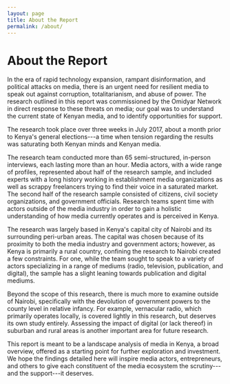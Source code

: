 ```yaml
---
layout: page
title: About the Report
permalink: /about/
---
```


# About the Report

In the era of rapid technology expansion, rampant disinformation, and political attacks on media, there is an urgent need for resilient media to speak out against corruption, totalitarianism, and abuse of power. The research outlined in this report was commissioned by the Omidyar Network in direct response to these threats on media; our goal was to understand the current state of Kenyan media, and to identify opportunities for support.

The research took place over three weeks in July 2017, about a month prior to Kenya's general elections---a time when tension regarding the results was saturating both Kenyan minds and Kenyan media.

The research team conducted more than 65 semi-structured, in-person interviews, each lasting more than an hour. Media actors, with a wide range of profiles, represented about half of the research sample, and included experts with a long history working in establishment media organizations as well as scrappy freelancers trying to find their voice in a saturated market. The second half of the research sample consisted of citizens, civil society organizations, and government officials. Research teams spent time with actors outside of the media industry in order to gain a holistic understanding of how media currently operates and is perceived in Kenya.

The research was largely based in Kenya's capital city of Nairobi and its surrounding peri-urban areas. The capital was chosen because of its proximity to both the media industry and government actors; however, as Kenya is primarily a rural country, confining the research to Nairobi created a few constraints. For one, while the team sought to speak to a variety of actors specializing in a range of mediums (radio, television, publication, and digital), the sample has a slight leaning towards publication and digital mediums.

Beyond the scope of this research, there is much more to examine outside of Nairobi, specifically with the devolution of government powers to the county level in relative infancy. For example, vernacular radio, which primarily operates locally, is covered lightly in this research, but deserves its own study entirely. Assessing the impact of digital (or lack thereof) in suburban and rural areas is another important area for future research.

This report is meant to be a landscape analysis of media in Kenya, a broad overview, offered as a starting point for further exploration and investment. We hope the findings detailed here will inspire media actors, entrepreneurs, and others to give each constituent of the media ecosystem the scrutiny---and the support---it deserves.
